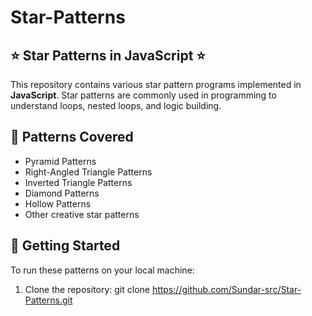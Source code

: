 # Star-Patterns
## ⭐ Star Patterns in JavaScript ⭐

This repository contains various star pattern programs implemented in **JavaScript**. Star patterns are commonly used in programming to understand loops, nested loops, and logic building.

## 📌 Patterns Covered
- Pyramid Patterns
- Right-Angled Triangle Patterns
- Inverted Triangle Patterns
- Diamond Patterns
- Hollow Patterns
- Other creative star patterns

## 🚀 Getting Started
To run these patterns on your local machine:

1. Clone the repository:
   git clone https://github.com/Sundar-src/Star-Patterns.git

